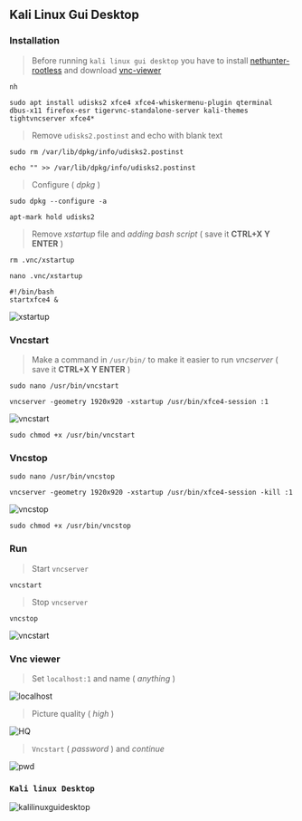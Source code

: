 ## Kali Linux Gui Desktop

### Installation

> Before running `kali linux gui desktop` you have to install [nethunter-rootless](../nethunter-rootless) and download [vnc-viewer](https://play.google.com/store/apps/details?id=com.realvnc.viewer.android)  

```
nh
```
```
sudo apt install udisks2 xfce4 xfce4-whiskermenu-plugin qterminal dbus-x11 firefox-esr tigervnc-standalone-server kali-themes tightvncserver xfce4*
```

> Remove `udisks2.postinst` and echo with blank text
```
sudo rm /var/lib/dpkg/info/udisks2.postinst
```
```
echo "" >> /var/lib/dpkg/info/udisks2.postinst
```

> Configure ( _dpkg_ )
```
sudo dpkg --configure -a
```
```
apt-mark hold udisks2
```

> Remove _xstartup_ file and _adding bash script_ ( save it __CTRL+X Y ENTER__ )
```
rm .vnc/xstartup
```
```
nano .vnc/xstartup
```

```
#!/bin/bash
startxfce4 &
```

![xstartup](https://i.ibb.co/8Y2RMD7/xstartup.jpg)

### Vncstart

> Make a command in `/usr/bin/` to make it easier to run _vncserver_ ( save it __CTRL+X Y ENTER__ )

```
sudo nano /usr/bin/vncstart
```

```
vncserver -geometry 1920x920 -xstartup /usr/bin/xfce4-session :1
```

![vncstart](https://i.ibb.co/xjWv5j4/vncstart.jpg)

```
sudo chmod +x /usr/bin/vncstart
```

### Vncstop

```
sudo nano /usr/bin/vncstop
```

```
vncserver -geometry 1920x920 -xstartup /usr/bin/xfce4-session -kill :1
```

![vncstop](https://i.ibb.co/k2ZRYK6/vncstop.jpg)

```
sudo chmod +x /usr/bin/vncstop
```

### Run

> Start `vncserver`

```
vncstart
```

> Stop `vncserver`

```
vncstop
```

![vncstart](https://i.ibb.co/7XV7P60/vncstart.jpg)

### Vnc viewer

> Set `localhost:1` and name ( _anything_ )

![localhost](https://i.ibb.co/MMycL11/lhost.jpg)

> Picture quality ( _high_ )

![HQ](https://i.ibb.co/FVjX5JF/hq.jpg)

> `Vncstart` ( _password_ ) and _continue_

![pwd](https://i.ibb.co/5kW182p/pwd.jpg)

### `Kali linux Desktop`

![kalilinuxguidesktop](https://i.ibb.co/61K0Lck/kali-linux-gui-desktop.jpg)
